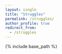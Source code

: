 ```yaml
---
layout: single
title: "Struggles"
permalink: /struggles/
author_profile: true
redirect_from:
  - /struggles
---
```

{% include base_path %}



